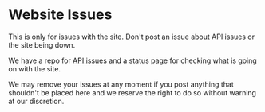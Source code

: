# Website Issues

This is only for issues with the site. Don't post an issue about API issues or the site being down.

We have a repo for [API issues](https://github.com/What-The-FAQ/API/issues) and a status page for checking what is going on with the site.

We may remove your issues at any moment if you post anything that shouldn't be placed here and we reserve the right to do so without warning at our discretion.
